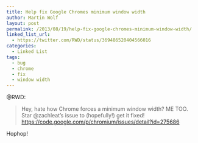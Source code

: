 ```yaml
---
title: Help fix Google Chromes minimum window width
author: Martin Wolf
layout: post
permalink: /2013/08/19/help-fix-google-chromes-minimum-window-width/
linked_list_url:
  - https://twitter.com/RWD/status/369486520404566016
categories:
  - Linked List
tags:
  - bug
  - chrome
  - fix
  - window width
---
```

<p class="linked-list-quote-author">
  @RWD:
</p>

> Hey, hate how Chrome forces a minimum window width? ME TOO. Star @zachleat’s issue to (hopefully!) get it fixed! <https://code.google.com/p/chromium/issues/detail?id=275686>

Hophop!